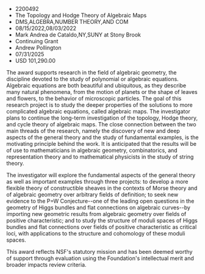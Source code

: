 
* 2200492
* The Topology and Hodge Theory of Algebraic Maps
* DMS,ALGEBRA,NUMBER THEORY,AND COM
* 08/15/2022,08/03/2022
* Mark Andrea de Cataldo,NY,SUNY at Stony Brook
* Continuing Grant
* Andrew Pollington
* 07/31/2025
* USD 101,290.00

The award supports research in the field of algebraic geometry, the discipline
devoted to the study of polynomial or algebraic equations. Algebraic equations
are both beautiful and ubiquitous, as they describe many natural phenomena, from
the motion of planets or the shape of leaves and flowers, to the behavior of
microscopic particles. The goal of this research project is to study the deeper
properties of the solutions to more complicated algebraic equations, called
algebraic maps. The investigator plans to continue the long-term investigation
of the topology, Hodge theory, and cycle theory of algebraic maps. The close
connection between the two main threads of the research, namely the discovery of
new and deep aspects of the general theory and the study of fundamental
examples, is the motivating principle behind the work. It is anticipated that
the results will be of use to mathematicians in algebraic geometry,
combinatorics, and representation theory and to mathematical physicists in the
study of string theory.

The investigator will explore the fundamental aspects of the general theory as
well as important examples through three projects: to develop a more flexible
theory of constructible sheaves in the contexts of Morse theory and of algebraic
geometry over arbitrary fields of definition; to seek new evidence to the P=W
Conjecture--one of the leading open questions in the geometry of Higgs bundles
and flat connections on algebraic curves--by importing new geometric results
from algebraic geometry over fields of positive characteristic; and to study the
structure of moduli spaces of Higgs bundles and flat connections over fields of
positive characteristic as critical loci, with applications to the structure and
cohomology of these moduli spaces.

This award reflects NSF's statutory mission and has been deemed worthy of
support through evaluation using the Foundation's intellectual merit and broader
impacts review criteria.
